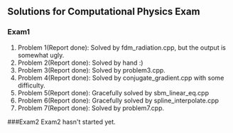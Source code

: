 ## Solutions for Computational Physics Exam

### Exam1
1. Problem 1(Report done): Solved by fdm_radiation.cpp, but the output is somewhat ugly.
2. Problem 2(Report done): Solved by hand :)
3. Problem 3(Report done): Solved by problem3.cpp.
4. Problem 4(Report done): Solved by conjugate_gradient.cpp with some difficulty.
5. Problem 5(Report done): Gracefully solved by sbm_linear_eq.cpp
6. Problem 6(Report done): Gracefully solved by spline_interpolate.cpp
7. Problem 7(Report done): Solved by problem7.cpp.


###Exam2
Exam2 hasn't started yet.